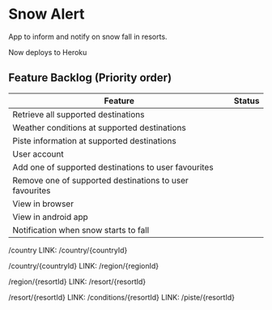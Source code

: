 # Snow Alert
App to inform and notify on snow fall in resorts.

Now deploys to Heroku <url>

## Feature Backlog (Priority order)
| Feature                                                            | Status |
|--------------------------------------------------------------------|:------:|
| Retrieve all supported destinations                                |        |
| Weather conditions at supported destinations                       |        |
| Piste information at supported destinations                        |        |
| User account                                                       |        |
| Add one of supported destinations to user favourites               |        |
| Remove one of supported destinations to user favourites            |        |
| View in browser                                                    |        |
| View in android app                                                |        |
| Notification when snow starts to fall                              |        |

/country
	LINK: /country/{countryId}

/country/{countryId}
	LINK: /region/{regionId}

/region/{resortId}
	LINK:  /resort/{resortId}

/resort/{resortId}
	LINK: /conditions/{resortId}
	LINK: /piste/{resortId}